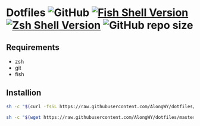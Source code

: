 # Dotfiles ![GitHub](https://img.shields.io/github/license/alongwy/dotfiles?style=for-the-badge) [![Fish Shell Version](https://img.shields.io/badge/fish-≥v2.2.0-007EC7.svg?style=for-the-badge)](http://fishshell.com) [![Zsh Shell Version](https://img.shields.io/badge/zsh-≥v5.3-red.svg?style=for-the-badge)](http://fishshell.com) ![GitHub repo size](https://img.shields.io/github/repo-size/alongwy/dotfiles?style=for-the-badge)

## Requirements

+ zsh
+ git
+ fish

## Installion

```bash
sh -c "$(curl -fsSL https://raw.githubusercontent.com/AlongWY/dotfiles/master/install.sh)"
```

```bash
sh -c "$(wget https://raw.githubusercontent.com/AlongWY/dotfiles/master/install.sh -O -)"
```
